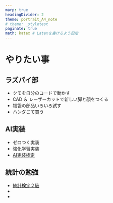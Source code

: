 ```yaml
---
marp: true
headingDivider: 2
theme: portrait_A4_note
# theme: _styletest
paginate: true
math: katex # Latexを書けるよう設定
---
```


<!-- # やりたい事ノート -->
<!-- _class: title -->
<!-- _paginate: false -->

# やりたい事
<!-- _class: title -->
<!-- _paginate: false -->

## ラズパイ部

- クモを自分のコードで動かす
- CAD ＆ レーザーカットで新しい脚と顔をつくる
- 福袋の部品いろいろ試す
- ハンダごて買う

## AI実装

- ゼロつく実装
- 強化学習実装
- [AI実装検定]()

## 統計の勉強

- [統計検定２級](https://www.toukei-kentei.jp/)
- 
- 
